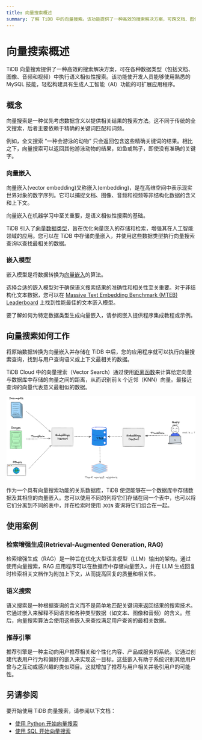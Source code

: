 ```yaml
---
title: 向量搜索概述
summary: 了解 TiDB 中的向量搜索。该功能提供了一种高效的搜索解决方案，可跨文档、图像、音频和视频等各种数据类型执行语义相似性搜索。
---
```


# 向量搜索概述

TiDB 向量搜索提供了一种高效的搜索解决方案，可在各种数据类型（包括文档、图像、音频和视频）中执行语义相似性搜索。该功能使开发人员能够使用熟悉的 MySQL 技能，轻松构建具有生成人工智能（AI）功能的可扩展应用程序。


## 概念

向量搜索是一种优先考虑数据含义以提供相关结果的搜索方法。这不同于传统的全文搜索，后者主要依赖于精确的关键词匹配和词频。

例如，全文搜索 “一种会游泳的动物” 只会返回包含这些精确关键词的结果。相比之下，向量搜索可以返回其他游泳动物的结果，如鱼或鸭子，即使没有准确的关键字。

### 向量嵌入

向量嵌入(vector embedding)又称嵌入(embedding)，是在高维空间中表示现实世界对象的数字序列。它可以捕捉文档、图像、音频和视频等非结构化数据的含义和上下文。

向量嵌入在机器学习中至关重要，是语义相似性搜索的基础。

TiDB 引入了[向量数据类型](/vector-search-data-types.md)，旨在优化向量嵌入的存储和检索，增强其在人工智能领域的应用。您可以在 TiDB 中存储向量嵌入，并使用这些数据类型执行向量搜索查询以查找最相关的数据。

### 嵌入模型

嵌入模型是将数据转换为[向量嵌入](#vector-embedding)的算法。

选择合适的嵌入模型对于确保语义搜索结果的准确性和相关性至关重要。对于非结构化文本数据，您可以在 [Massive Text Embedding Benchmark (MTEB) Leaderboard](https://huggingface.co/spaces/mteb/leaderboard) 上找到性能最佳的文本嵌入模型。

要了解如何为特定数据类型生成向量嵌入，请参阅嵌入提供程序集成教程或示例。

## 向量搜索如何工作

将原始数据转换为向量嵌入并存储在 TiDB 中后，您的应用程序就可以执行向量搜索查询，找到与用户查询语义或上下文最相关的数据。

TiDB Cloud 中的向量搜索（Vector Search）通过使用[距离函数](/vector-search-functions-and-operators.md)来计算给定向量与数据库中存储的向量之间的距离，从而识别前 k 个近邻（KNN）向量。最接近查询的向量代表意义最相似的数据。

![The Schematic TiDB Vector Search](/media/vector-search/embedding-search.png)

作为一个具有向量搜索功能的关系数据库，TiDB 使您能够在一个数据库中存储数据及其相应的向量嵌入。您可以使用不同的列将它们存储在同一个表中，也可以将它们分离到不同的表中，并在检索时使用 `JOIN` 查询将它们组合在一起。

## 使用案例

### 检索增强生成(Retrieval-Augmented Generation, RAG)

检索增强生成（RAG）是一种旨在优化大型语言模型（LLM）输出的架构。通过使用向量搜索，RAG 应用程序可以在数据库中存储向量嵌入，并在 LLM 生成回复时检索相关文档作为附加上下文，从而提高回复的质量和相关性。

### 语义搜索

语义搜索是一种根据查询的含义而不是简单地匹配关键词来返回结果的搜索技术。它通过嵌入来解释不同语言和各种类型数据（如文本、图像和音频）的含义。然后，向量搜索算法会使用这些嵌入来查找满足用户查询的最相关数据。

### 推荐引擎

推荐引擎是一种主动向用户推荐相关和个性化内容、产品或服务的系统。它通过创建代表用户行为和偏好的嵌入来实现这一目标。这些嵌入有助于系统识别其他用户曾与之互动或感兴趣的类似项目。这就增加了推荐与用户相关并吸引用户的可能性。

## 另请参阅

要开始使用 TiDB 向量搜索，请参阅以下文档：

- [使用 Python 开始向量搜索](/vector-search-get-started-using-python.md)
- [使用 SQL 开始向量搜索](/vector-search-get-started-using-sql.md)